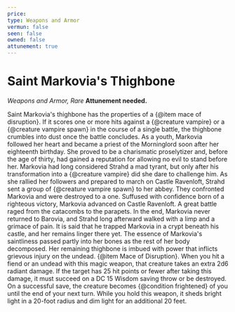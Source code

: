 ```yaml
---
price: 
type: Weapons and Armor
vermun: false
seen: false
owned: false
attunement: true
---
```

# Saint Markovia's Thighbone

*Weapons and Armor, Rare* **Attunement needed.**

Saint Markovia's thighbone has the properties of a {@item mace of disruption}. If it scores one or more hits against a {@creature vampire} or a {@creature vampire spawn} in the course of a single battle, the thighbone crumbles into dust once the battle concludes. As a youth, Markovia followed her heart and became a priest of the Morninglord soon after her eighteenth birthday. She proved to be a charismatic proselytizer and, before the age of thirty, had gained a reputation for allowing no evil to stand before her. Markovia had long considered Strahd a mad tyrant, but only after his transformation into a {@creature vampire} did she dare to challenge him. As she rallied her followers and prepared to march on Castle Ravenloft, Strahd sent a group of {@creature vampire spawn} to her abbey. They confronted Markovia and were destroyed to a one. Suffused with confidence born of a righteous victory, Markovia advanced on Castle Ravenloft. A great battle raged from the catacombs to the parapets. In the end, Markovia never returned to Barovia, and Strahd long afterward walked with a limp and a grimace of pain. It is said that he trapped Markovia in a crypt beneath his castle, and her remains linger there yet. The essence of Markovia's saintliness passed partly into her bones as the rest of her body decomposed. Her remaining thighbone is imbued with power that inflicts grievous injury on the undead. {@item Mace of Disruption}. When you hit a fiend or an undead with this magic weapon, that creature takes an extra 2d6 radiant damage. If the target has 25 hit points or fewer after taking this damage, it must succeed on a DC 15 Wisdom saving throw or be destroyed. On a successful save, the creature becomes {@condition frightened} of you until the end of your next turn. While you hold this weapon, it sheds bright light in a 20-foot radius and dim light for an additional 20 feet.